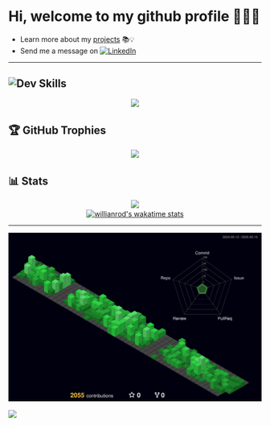 # Hi, welcome to my github profile 👨🏽‍💻
- Learn more about my [projects](https://patrickmoreira.netlify.app/) 📚💡 <br />
- Send me a message on [![LinkedIn](https://img.shields.io/badge/LinkedIn-%230077B5.svg?logo=linkedin&logoColor=white)](https://linkedin.com/in/patrick-moreirarosa/)

---

## ![Dev](https://img.shields.io/badge/<->-blue?style=flat) Skills  
  <div align="center" >
<a href="https://skillicons.dev"   >
  <img src="https://skillicons.dev/icons?i=javascript,typescript,python,html,css,react,next,tailwind,figma,styledcomponents,linux,git,docker,vscode" />
</a>
  <br />

  </div>

## 🏆 GitHub Trophies
<div align="center">
  
![](https://github-profile-trophy.vercel.app/?username=patrick-moreira&row=1&column=6&theme=dracula&margin-w=15&margin-h=15")

</div>

## 📊 Stats
<div align="center">
  
![](https://github-readme-streak-stats.herokuapp.com/?user=patrick-moreira&theme=tokyonight&hide_border=false)<br/>
[![willianrod's wakatime stats](https://github-readme-stats.vercel.app/api/wakatime?username=patrickmoreira&layout=compact&theme=tokyonight&hide=Java,Makefile,C++,XML,CSV,C,Text,Properties,c%2B%2B,git%20config,JSX,SQL)](https://github.com/patrick-moreira/github-readme-stats)

</div>

---

![](./profile-3d-contrib/profile-night-green.svg)

[![](https://visitcount.itsvg.in/api?id=patrick-moreira&icon=5&color=6)](https://visitcount.itsvg.in)
